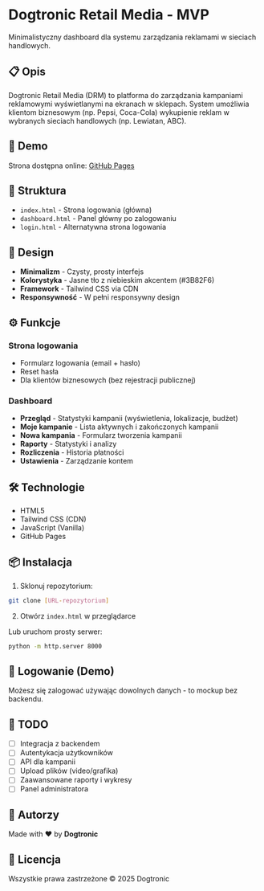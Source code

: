 # Dogtronic Retail Media - MVP

Minimalistyczny dashboard dla systemu zarządzania reklamami w sieciach handlowych.

## 📋 Opis

Dogtronic Retail Media (DRM) to platforma do zarządzania kampaniami reklamowymi wyświetlanymi na ekranach w sklepach. System umożliwia klientom biznesowym (np. Pepsi, Coca-Cola) wykupienie reklam w wybranych sieciach handlowych (np. Lewiatan, ABC).

## 🚀 Demo

Strona dostępna online: [GitHub Pages]()

## 📁 Struktura

- `index.html` - Strona logowania (główna)
- `dashboard.html` - Panel główny po zalogowaniu
- `login.html` - Alternatywna strona logowania

## 🎨 Design

- **Minimalizm** - Czysty, prosty interfejs
- **Kolorystyka** - Jasne tło z niebieskim akcentem (#3B82F6)
- **Framework** - Tailwind CSS via CDN
- **Responsywność** - W pełni responsywny design

## ⚙️ Funkcje

### Strona logowania

- Formularz logowania (email + hasło)
- Reset hasła
- Dla klientów biznesowych (bez rejestracji publicznej)

### Dashboard

- **Przegląd** - Statystyki kampanii (wyświetlenia, lokalizacje, budżet)
- **Moje kampanie** - Lista aktywnych i zakończonych kampanii
- **Nowa kampania** - Formularz tworzenia kampanii
- **Raporty** - Statystyki i analizy
- **Rozliczenia** - Historia płatności
- **Ustawienia** - Zarządzanie kontem

## 🛠️ Technologie

- HTML5
- Tailwind CSS (CDN)
- JavaScript (Vanilla)
- GitHub Pages

## 📦 Instalacja

1. Sklonuj repozytorium:

```bash
git clone [URL-repozytorium]
```

2. Otwórz `index.html` w przeglądarce

Lub uruchom prosty serwer:

```bash
python -m http.server 8000
```

## 🔐 Logowanie (Demo)

Możesz się zalogować używając dowolnych danych - to mockup bez backendu.

## 📝 TODO

- [ ] Integracja z backendem
- [ ] Autentykacja użytkowników
- [ ] API dla kampanii
- [ ] Upload plików (video/grafika)
- [ ] Zaawansowane raporty i wykresy
- [ ] Panel administratora

## 👥 Autorzy

Made with ❤️ by **Dogtronic**

## 📄 Licencja

Wszystkie prawa zastrzeżone © 2025 Dogtronic
